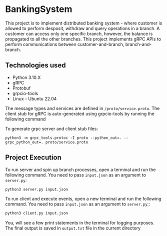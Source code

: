 # BankingSystem

This project is to implement distributed banking system - where customer is allowed to perform desposit, withdraw and query operations in a branch. A customer can access only one specific branch, however, the balance is propagated to all the other branches. This project implements gRPC APIs to perform communications between customer-and-branch, branch-and-branch.

## Technologies used
- Python 3.10.X
- gRPC
- Protobuf
- grpcio-tools
- Linux - Ubuntu 22.04

The message types and services are defined in `/proto/service.proto`. The client stub for gRPC is auto-generated using grpcio-tools by running the following command

To generate grpc server and client stub files:
```
python3 -m grpc_tools.protoc -I proto --python_out=. --grpc_python_out=. proto/service.proto
```

## Project Execution

To run server and spin up branch processes, open a terminal and run the following command. You need to pass `input.json` as an argument to `server.py`:
```bash
python3 server.py input.json
```

To run client and execute events, open a new terminal and run the following command.  You need to pass `input.json` as an argument to `server.py`::
```bash
python3 client.py input.json
```
You, will see a few print statements in the terminal for logging purposes. The final output is saved in `output.txt` file in the current directory
